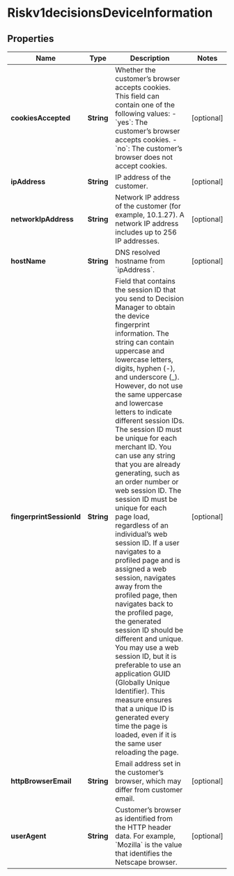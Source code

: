 
# Riskv1decisionsDeviceInformation

## Properties
Name | Type | Description | Notes
------------ | ------------- | ------------- | -------------
**cookiesAccepted** | **String** | Whether the customer’s browser accepts cookies. This field can contain one of the following values: - &#x60;yes&#x60;: The customer’s browser accepts cookies. - &#x60;no&#x60;: The customer’s browser does not accept cookies.  |  [optional]
**ipAddress** | **String** | IP address of the customer.  |  [optional]
**networkIpAddress** | **String** | Network IP address of the customer (for example, 10.1.27). A network IP address includes up to 256 IP addresses.  |  [optional]
**hostName** | **String** | DNS resolved hostname from &#x60;ipAddress&#x60;. |  [optional]
**fingerprintSessionId** | **String** | Field that contains the session ID that you send to Decision Manager to obtain the device fingerprint information. The string can contain uppercase and lowercase letters, digits, hyphen (-), and underscore (_). However, do not use the same uppercase and lowercase letters to indicate different session IDs.  The session ID must be unique for each merchant ID. You can use any string that you are already generating, such as an order number or web session ID.  The session ID must be unique for each page load, regardless of an individual’s web session ID. If a user navigates to a profiled page and is assigned a web session, navigates away from the profiled page, then navigates back to the profiled page, the generated session ID should be different and unique. You may use a web session ID, but it is preferable to use an application GUID (Globally Unique Identifier). This measure ensures that a unique ID is generated every time the page is loaded, even if it is the same user reloading the page.  |  [optional]
**httpBrowserEmail** | **String** | Email address set in the customer’s browser, which may differ from customer email.  |  [optional]
**userAgent** | **String** | Customer’s browser as identified from the HTTP header data. For example, &#x60;Mozilla&#x60; is the value that identifies the Netscape browser.  |  [optional]



